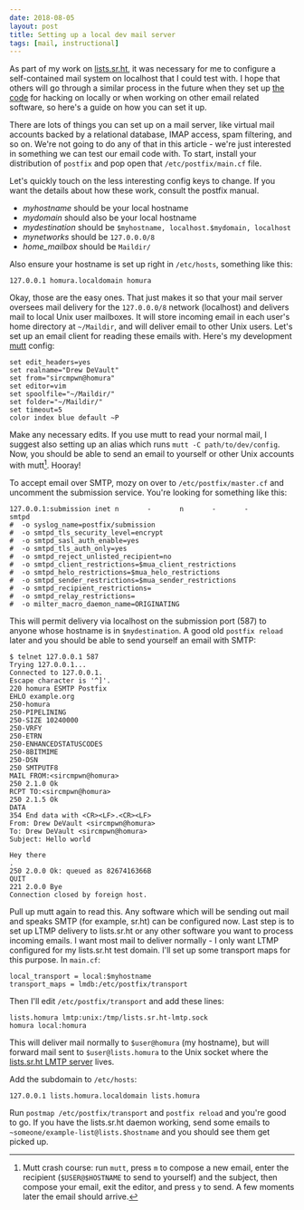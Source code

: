 ```yaml
---
date: 2018-08-05
layout: post
title: Setting up a local dev mail server
tags: [mail, instructional]
---
```


As part of my work on [lists.sr.ht](https://meta.sr.ht), it was necessary for
me to configure a self-contained mail system on localhost that I could test
with. I hope that others will go through a similar process in the future when
they set up [the code](https://git.sr.ht/~sircmpwn/lists.sr.ht) for hacking on
locally or when working on other email related software, so here's a guide on
how you can set it up.

There are lots of things you can set up on a mail server, like virtual mail
accounts backed by a relational database, IMAP access, spam filtering, and so
on. We're not going to do any of that in this article - we're just interested in
something we can test our email code with. To start, install your distribution
of `postfix` and pop open that `/etc/postfix/main.cf` file.

Let's quickly touch on the less interesting config keys to change. If you want
the details about how these work, consult the postfix manual.

- *myhostname* should be your local hostname
- *mydomain* should also be your local hostname
- *mydestination* should be `$myhostname, localhost.$mydomain, localhost`
- *mynetworks* should be `127.0.0.0/8`
- *home_mailbox* should be `Maildir/`

Also ensure your hostname is set up right in `/etc/hosts`, something like this:

```
127.0.0.1 homura.localdomain homura
```

Okay, those are the easy ones. That just makes it so that your mail server
oversees mail delivery for the `127.0.0.0/8` network (localhost) and delivers
mail to local Unix user mailboxes. It will store incoming email in each user's
home directory at `~/Maildir`, and will deliver email to other Unix users. Let's
set up an email client for reading these emails with. Here's my development
[mutt](http://mutt.org) config:

```
set edit_headers=yes
set realname="Drew DeVault"
set from="sircmpwn@homura"
set editor=vim
set spoolfile="~/Maildir/"
set folder="~/Maildir/"
set timeout=5
color index blue default ~P
```

Make any necessary edits. If you use mutt to read your normal mail, I suggest
also setting up an alias which runs `mutt -C path/to/dev/config`. Now, you
should be able to send an email to yourself or other Unix accounts with
mutt[^1]. Hooray!

[^1]: Mutt crash course: run `mutt`, press `m` to compose a new email, enter the recipient (`$USER@$HOSTNAME` to send to yourself) and the subject, then compose your email, exit the editor, and press `y` to send. A few moments later the email should arrive.

To accept email over SMTP, mozy on over to `/etc/postfix/master.cf` and
uncomment the submission service. You're looking for something like this:

```
127.0.0.1:submission inet n       -       n       -       -       smtpd
#  -o syslog_name=postfix/submission
#  -o smtpd_tls_security_level=encrypt
#  -o smtpd_sasl_auth_enable=yes
#  -o smtpd_tls_auth_only=yes
#  -o smtpd_reject_unlisted_recipient=no
#  -o smtpd_client_restrictions=$mua_client_restrictions
#  -o smtpd_helo_restrictions=$mua_helo_restrictions
#  -o smtpd_sender_restrictions=$mua_sender_restrictions
#  -o smtpd_recipient_restrictions=
#  -o smtpd_relay_restrictions=
#  -o milter_macro_daemon_name=ORIGINATING
```

This will permit delivery via localhost on the submission port (587) to anyone
whose hostname is in `$mydestination`. A good old `postfix reload` later and you
should be able to send yourself an email with SMTP:

```
$ telnet 127.0.0.1 587
Trying 127.0.0.1...
Connected to 127.0.0.1.
Escape character is '^]'.
220 homura ESMTP Postfix
EHLO example.org
250-homura
250-PIPELINING
250-SIZE 10240000
250-VRFY
250-ETRN
250-ENHANCEDSTATUSCODES
250-8BITMIME
250-DSN
250 SMTPUTF8
MAIL FROM:<sircmpwn@homura>
250 2.1.0 Ok
RCPT TO:<sircmpwn@homura> 
250 2.1.5 Ok
DATA
354 End data with <CR><LF>.<CR><LF>
From: Drew DeVault <sircmpwn@homura>
To: Drew DeVault <sircmpwn@homura>
Subject: Hello world

Hey there 
.
250 2.0.0 Ok: queued as 8267416366B
QUIT
221 2.0.0 Bye
Connection closed by foreign host.
```

Pull up mutt again to read this. Any software which will be sending out mail and
speaks SMTP (for example, sr.ht) can be configured now. Last step is to set up
LTMP delivery to lists.sr.ht or any other software you want to process incoming
emails. I want most mail to deliver normally - I only want LTMP configured for
my lists.sr.ht test domain. I'll set up some transport maps for this purpose. In
`main.cf`:

```
local_transport = local:$myhostname
transport_maps = lmdb:/etc/postfix/transport
```

Then I'll edit `/etc/postfix/transport` and add these lines:

```
lists.homura lmtp:unix:/tmp/lists.sr.ht-lmtp.sock
homura local:homura
```

This will deliver mail normally to `$user@homura` (my hostname), but will
forward mail sent to `$user@lists.homura` to the Unix socket where the
[lists.sr.ht LMTP
server](https://git.sr.ht/~sircmpwn/lists.sr.ht/tree/master/listssrht-lmtp) lives.

Add the subdomain to `/etc/hosts`:

```
127.0.0.1 lists.homura.localdomain lists.homura
```

Run `postmap /etc/postfix/transport` and `postfix reload` and you're good to go.
If you have the lists.sr.ht daemon working, send some emails to
`~someone/example-list@lists.$hostname` and you should see them get picked up.
